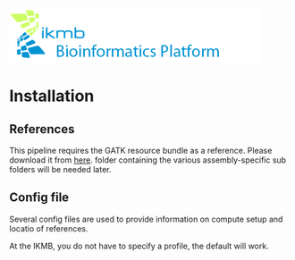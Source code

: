 ![](../images/ikmb_bfx_logo.png)

# Installation

## References

This pipeline requires the GATK resource bundle as a reference. Please download it from [here](https://software.broadinstitute.org/gatk/download/bundle).
folder containing the various assembly-specific sub folders will be needed later. 

## Config file

Several config files are used to provide information on compute setup and locatio of references. 

At the IKMB, you do not have to specify a profile, the default will work. 


